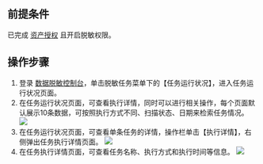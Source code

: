 
## 前提条件
已完成 [资产授权](https://cloud.tencent.com/document/product/882/61177) 且开启脱敏权限。

## 操作步骤
1. 登录 [数据脱敏控制台](https://console.cloud.tencent.com/dmask/auth)，单击脱敏任务菜单下的【任务运行状况】，进入任务运行状况页面。
2. 在任务运行状况页面，可查看执行详情，同时可以进行相关操作，每个页面默认展示10条数据，可按照执行方式不同、扫描状态、日期来检索任务情况。
![](https://main.qcloudimg.com/raw/c0070a95725887ca55e894e3aa2e3e6e.png)
3. 在任务运行状况页面，可查看单条任务的详情，操作栏单击【执行详情】，右侧弹出任务执行详情页面。
 ![](https://main.qcloudimg.com/raw/7624da7b0568c9d940e4aa49803fdf4f.png)
4. 在任务执行详情页面，可查看任务名称、执行方式和执行时间等信息。
![](https://main.qcloudimg.com/raw/4f9956ddde19f237924b9fc070cea249.png)
